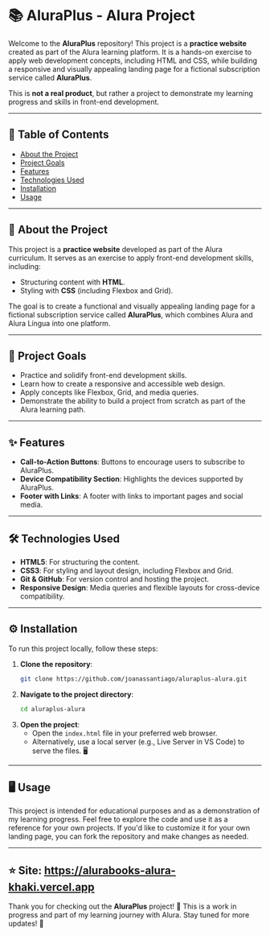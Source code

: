 # 📚 AluraPlus - Alura Project

Welcome to the **AluraPlus** repository! This project is a **practice website** created as part of the Alura learning platform. It is a hands-on exercise to apply web development concepts, including HTML and CSS, while building a responsive and visually appealing landing page for a fictional subscription service called **AluraPlus**.

This is **not a real product**, but rather a project to demonstrate my learning progress and skills in front-end development. 

---

## 📑 Table of Contents

- [About the Project](#about-the-project)
- [Project Goals](#project-goals)
- [Features](#features)
- [Technologies Used](#technologies-used)
- [Installation](#installation)
- [Usage](#usage)
---

## 🚀 About the Project

This project is a **practice website** developed as part of the Alura curriculum. It serves as an exercise to apply front-end development skills, including:

- Structuring content with **HTML**. 
- Styling with **CSS** (including Flexbox and Grid). 

The goal is to create a functional and visually appealing landing page for a fictional subscription service called **AluraPlus**, which combines Alura and Alura Língua into one platform. 

---

## 🎯 Project Goals

- Practice and solidify front-end development skills. 
- Learn how to create a responsive and accessible web design. 
- Apply concepts like Flexbox, Grid, and media queries. 
- Demonstrate the ability to build a project from scratch as part of the Alura learning path. 

---

## ✨ Features

- **Call-to-Action Buttons**: Buttons to encourage users to subscribe to AluraPlus. 
- **Device Compatibility Section**: Highlights the devices supported by AluraPlus. 
- **Footer with Links**: A footer with links to important pages and social media. 

---

## 🛠️ Technologies Used

- **HTML5**: For structuring the content. 
- **CSS3**: For styling and layout design, including Flexbox and Grid. 
- **Git & GitHub**: For version control and hosting the project. 
- **Responsive Design**: Media queries and flexible layouts for cross-device compatibility. 

---

## ⚙️ Installation

To run this project locally, follow these steps:

1. **Clone the repository**:
   ```bash
   git clone https://github.com/joanassantiago/aluraplus-alura.git
   ```
2. **Navigate to the project directory**:
   ```bash
   cd aluraplus-alura
   ```
3. **Open the project**:
   - Open the `index.html` file in your preferred web browser. 
   - Alternatively, use a local server (e.g., Live Server in VS Code) to serve the files. 🖥

---

## 🖥️ Usage

This project is intended for educational purposes and as a demonstration of my learning progress. Feel free to explore the code and use it as a reference for your own projects. If you'd like to customize it for your own landing page, you can fork the repository and make changes as needed. 

---
## ⭐ Site: https://alurabooks-alura-khaki.vercel.app

Thank you for checking out the **AluraPlus** project! 🙌 This is a work in progress and part of my learning journey with Alura. Stay tuned for more updates! 🚀
